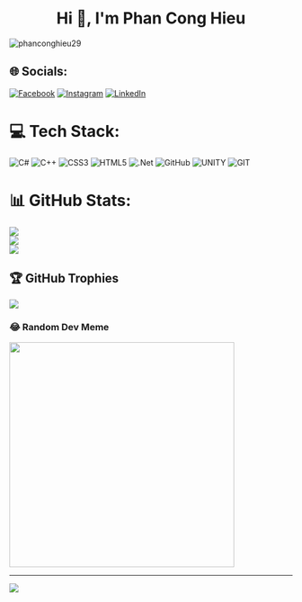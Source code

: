 <h1 align="center">Hi 👋, I'm Phan Cong Hieu</h1>
<p align="left"> <img src="https://komarev.com/ghpvc/?username=phanconghieu29&label=Profile%20views&color=0e75b6&style=flat" alt="phanconghieu29" /> </p>


## 🌐 Socials:
[![Facebook](https://img.shields.io/badge/Facebook-%231877F2.svg?logo=Facebook&logoColor=white)](https://facebook.com/phanconghieu29) [![Instagram](https://img.shields.io/badge/Instagram-%23E4405F.svg?logo=Instagram&logoColor=white)](https://instagram.com/phan_conghieu) [![LinkedIn](https://img.shields.io/badge/LinkedIn-%230077B5.svg?logo=linkedin&logoColor=white)](https://linkedin.com/in/phanconghieu29) 

# 💻 Tech Stack:
![C#](https://img.shields.io/badge/c%23-%23239120.svg?style=for-the-badge&logo=c-sharp&logoColor=white) ![C++](https://img.shields.io/badge/c++-%2300599C.svg?style=for-the-badge&logo=c%2B%2B&logoColor=white) ![CSS3](https://img.shields.io/badge/css3-%231572B6.svg?style=for-the-badge&logo=css3&logoColor=white) ![HTML5](https://img.shields.io/badge/html5-%23E34F26.svg?style=for-the-badge&logo=html5&logoColor=white) ![.Net](https://img.shields.io/badge/.NET-5C2D91?style=for-the-badge&logo=.net&logoColor=white) ![GitHub](https://img.shields.io/badge/GitHub-%23121011.svg?style=for-the-badge&logo=github&logoColor=white) ![UNITY](https://img.shields.io/badge/Unity-%2320232a.svg?style=for-the-badge&logo=unity&logoColor=white) ![GIT](https://img.shields.io/badge/Git-fc6d26?style=for-the-badge&logo=git&logoColor=white)
# 📊 GitHub Stats:
![](https://github-readme-stats.vercel.app/api?username=phanconghieu29&theme=slateorange&hide_border=false&include_all_commits=false&count_private=false)<br/>
![](https://github-readme-streak-stats.herokuapp.com/?user=phanconghieu29&theme=slateorange&hide_border=false)<br/>
![](https://github-readme-stats.vercel.app/api/top-langs/?username=phanconghieu29&theme=slateorange&hide_border=false&include_all_commits=false&count_private=false&layout=compact)

## 🏆 GitHub Trophies
![](https://github-profile-trophy.vercel.app/?username=phanconghieu29&theme=radical&no-frame=false&no-bg=true&margin-w=4)

### 😂 Random Dev Meme
<img src='https://randommeme-five.vercel.app/' style="height: 400px;"/>

---
[![](https://visitcount.itsvg.in/api?id=phanconghieu29&icon=5&color=7)](https://visitcount.itsvg.in)

<!-- Proudly created with GPRM ( https://gprm.itsvg.in ) -->
